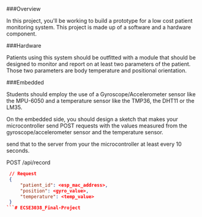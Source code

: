 ###Overview

In this project, you'll be working to build a prototype for a low cost patient monitoring system. This project is made up of a software and a hardware component.

###Hardware

Patients using this system should be outfitted with a module that should be designed to monitor and report on at least two parameters of the patient. Those two parameters are body temperature and positional orientation.

###Embedded

Students should employ the use of a Gyroscope/Accelerometer sensor like the MPU-6050 and a temperature sensor like the TMP36, the DHT11 or the LM35.

On the embedded side, you should design a sketch that makes your microcontroller send POST requests with the values measured from the gyroscope/accelerometer sensor and the temperature sensor.

send that to the server from your the microcontroller at least every 10 seconds.

POST /api/record

```json
 // Request
 {
     "patient_id": <esp_mac_address>,
     "position": <gyro_value>,
     "temperature": <temp_value>
 }
```# ECSE3038_Final-Project

